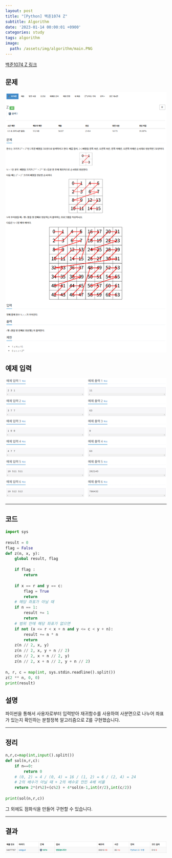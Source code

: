 ```yaml
---
layout: post
title: "[Python] 백준1074 Z"
subtitle: Algorithm
date: '2023-01-14 00:00:01 +0900'
categories: study
tags: algorithm
image:
  path: /assets/img/algorithm/main.PNG
---
```


[백준1074 Z 링크](https://www.acmicpc.net/problem/1074)

<!--more-->

## 문제
![문제](/assets/img/algorithm/230114/문제-Z.PNG)

## 예제 입력
![예제](/assets/img/algorithm/230114/예제-Z.PNG)

---

## 코드
```Python
import sys

result = 0
flag = False
def z(n, x, y):
    global result, flag

    if flag :
        return
    
    if x == r and y == c:
        flag = True
        return
    # 해당 좌표가 아닐 때
    if n == 1:
        result += 1
        return
    # 범위 안에 해당 좌표가 없으면
    if not (x <= r < x + n and y <= c < y + n):
        result += n * n
        return
    z(n // 2, x, y)
    z(n // 2, x, y + n // 2)
    z(n // 2, x + n // 2, y)
    z(n // 2, x + n // 2, y + n // 2)

n, r, c = map(int, sys.stdin.readline().split())
z(2 ** n, 0, 0)
print(result)
```
## 설명
파이썬을 통해서 사용자로부터 입력받아 재귀함수를 사용하여 사분면으로 나누어 좌표가 있는지 확인하는 분할정복 알고리즘으로 Z를 구현했습니다. <br>

---

## 정리
```Python
n,r,c=map(int,input().split())
def sol(n,r,c):
    if n==0:
        return 0
    # (0, 2) = 4 / (0, 4) = 16 / (1, 2) = 6 / (2, 4) = 24
    # 2의 배수가 아닐 때 + 2의 배수로 만든 4배 비율
    return 2*(r%2)+(c%2) + 4*sol(n-1,int(r/2),int(c/2))

print(sol(n,r,c))
```
그 외에도 점화식을 만들어 구현할 수 있습니다. <br>

---

## 결과
![결과](/assets/img/algorithm/230114/결과-Z.PNG)